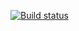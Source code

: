 [![Build status](https://ci.appveyor.com/api/projects/status/b1hruqp03wh5msxi?svg=true)](https://ci.appveyor.com/project/IsmagilovRF/ra-41)
